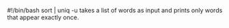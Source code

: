 #!/bin/bash
sort | uniq -u takes a list of words as input and prints only words that appear exactly once.
